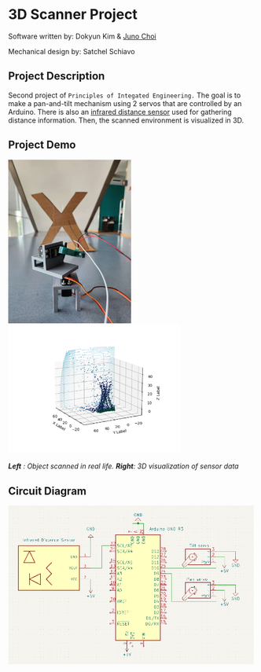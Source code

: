 # 3D Scanner Project
Software written by: Dokyun Kim & [Juno Choi](https://github.com/jcuhnoio)
  
Mechanical design by: Satchel Schiavo

## Project Description
Second project of `Principles of Integated Engineering.` The goal is to make a pan-and-tilt mechanism using 2 servos that are controlled by an Arduino. There is also an [infrared distance sensor](https://pdf1.alldatasheet.com/datasheet-pdf/view/412633/SHARP/GP2Y0A02YK0F.html) used for gathering distance information. Then, the scanned environment is visualized in 3D.

## Project Demo
<img src="images/X_original.jpg" alt="scan" width="250"/>
<img src="images/X.png" alt="plot" width="350"/>  

***Left** : Object scanned in real life. **Right**: 3D visualization of sensor data*

## Circuit Diagram
<img src="images/circuit.png" alt="circuit" width="500"/>